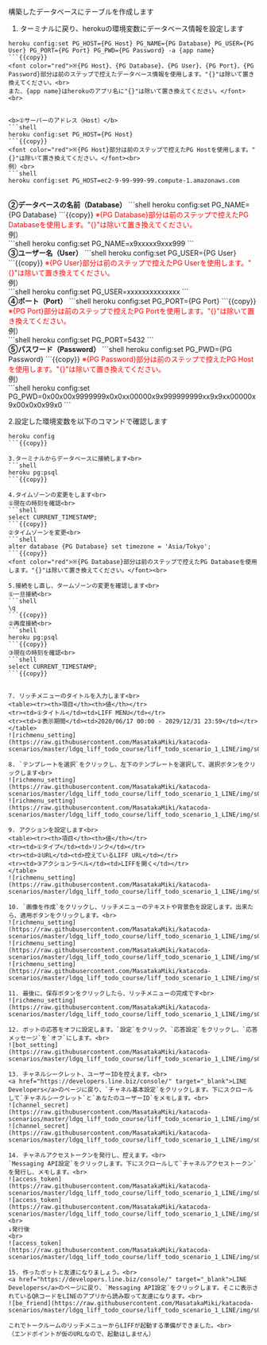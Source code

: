 構築したデータベースにテーブルを作成します

1. ターミナルに戻り、herokuの環境変数にデータベース情報を設定します<br>
```shell
heroku config:set PG_HOST={PG Host} PG_NAME={PG Database} PG_USER={PG User} PG_PORT={PG Port} PG_PWD={PG Password} -a {app name}
```{{copy}}
<font color="red">※{PG Host}、{PG Database}、{PG User}、{PG Port}、{PG Password}部分は前のステップで控えたデータベース情報を使用します。"{}"は除いて置き換えてください。<br>
また、{app name}はherokuのアプリ名に"{}"は除いて置き換えてください。</font><br>


<b>①サーバーのアドレス（Host）</b>
```shell
heroku config:set PG_HOST={PG Host}
```{{copy}}
<font color="red">※{PG Host}部分は前のステップで控えたPG Hostを使用します。"{}"は除いて置き換えてください。</font><br>
例）<br>
```shell
heroku config:set PG_HOST=ec2-9-99-999-99.compute-1.amazonaws.com
```
<br>
<b>②データベースの名前（Database）</b>
```shell
heroku config:set PG_NAME={PG Database}
```{{copy}}
<font color="red">※{PG Database}部分は前のステップで控えたPG Databaseを使用します。"{}"は除いて置き換えてください。</font><br>
例）<br>
```shell
heroku config:set PG_NAME=x9xxxxx9xxx999
```
<br>
<b>③ユーザー名（User）</b>
```shell
heroku config:set PG_USER={PG User}
```{{copy}}
<font color="red">※{PG User}部分は前のステップで控えたPG Userを使用します。"{}"は除いて置き換えてください。</font><br>
例）<br>
```shell
heroku config:set PG_USER=xxxxxxxxxxxxxx
```
<br>
<b>④ポート（Port）</b>
```shell
heroku config:set PG_PORT={PG Port}
```{{copy}}
<font color="red">※{PG Port}部分は前のステップで控えたPG Portを使用します。"{}"は除いて置き換えてください。</font><br>
例）<br>
```shell
heroku config:set PG_PORT=5432
```
<br>
<b>⑤パスワード（Password）</b>
```shell
heroku config:set PG_PWD={PG Password}
```{{copy}}
<font color="red">※{PG Password}部分は前のステップで控えたPG Hostを使用します。"{}"は除いて置き換えてください。</font><br>
例）<br>
```shell
heroku config:set PG_PWD=0x00x00x9999999x0x0xx00000x9x999999999xx9x9xx00000x9x00x0x0x99x0
```
<br>

2.設定した環境変数を以下のコマンドで確認します<br>
```shell
heroku config
```{{copy}}

3.ターミナルからデータベースに接続します<br>
```shell
heroku pg:psql
```{{copy}}

4.タイムゾーンの変更をします<br>
①現在の時刻を確認<br>
```shell
select CURRENT_TIMESTAMP;
```{{copy}}
②タイムゾーンを変更<br>
```shell
alter database {PG Database} set timezone = 'Asia/Tokyo';
```{{copy}}
<font color="red">※{PG Database}部分は前のステップで控えたPG Databaseを使用します。"{}"は除いて置き換えてください。</font><br>

5.接続をし直し、タームゾーンの変更を確認します<br>
①一旦接続<br>
```shell
\q
```{{copy}}
②再度接続<br>
```shell
heroku pg:psql
```{{copy}}
③現在の時刻を確認<br>
```shell
select CURRENT_TIMESTAMP;
```{{copy}}


7. リッチメニューのタイトルを入力します<br>
<table><tr><th>項目</th><th>値</th></tr>
<tr><td>①タイトル</td><td>LIFF MENU</td></tr>
<tr><td>②表示期間</td><td>2020/06/17 00:00 - 2029/12/31 23:59</td></tr>
</table>
![richmenu_setting](https://raw.githubusercontent.com/MasatakaMiki/katacoda-scenarios/master/ldgq_liff_todo_course/liff_todo_scenario_1_LINE/img/s0208_richmenu_setting.jpg)

8. `テンプレートを選択`をクリックし、左下のテンプレートを選択して、選択ボタンをクリックします<br>
![richmenu_setting](https://raw.githubusercontent.com/MasatakaMiki/katacoda-scenarios/master/ldgq_liff_todo_course/liff_todo_scenario_1_LINE/img/s0209_richmenu_setting.jpg)
![richmenu_setting](https://raw.githubusercontent.com/MasatakaMiki/katacoda-scenarios/master/ldgq_liff_todo_course/liff_todo_scenario_1_LINE/img/s0210_richmenu_setting.jpg)

9. アクションを設定します<br>
<table><tr><th>項目</th><th>値</th></tr>
<tr><td>①タイプ</td><td>リンク</td></tr>
<tr><td>②URL</td><td>控えているLIFF URL</td></tr>
<tr><td>③アクションラベル</td><td>LIFFを開く</td></tr>
</table>
![richmenu_setting](https://raw.githubusercontent.com/MasatakaMiki/katacoda-scenarios/master/ldgq_liff_todo_course/liff_todo_scenario_1_LINE/img/s0211_richmenu_setting.jpg)

10. `画像を作成`をクリックし、リッチメニューのテキストや背景色を設定します。出来たら、適用ボタンをクリックします。<br>
![richmenu_setting](https://raw.githubusercontent.com/MasatakaMiki/katacoda-scenarios/master/ldgq_liff_todo_course/liff_todo_scenario_1_LINE/img/s0212_richmenu_setting.jpg)
![richmenu_setting](https://raw.githubusercontent.com/MasatakaMiki/katacoda-scenarios/master/ldgq_liff_todo_course/liff_todo_scenario_1_LINE/img/s0213_richmenu_setting.jpg)
![richmenu_setting](https://raw.githubusercontent.com/MasatakaMiki/katacoda-scenarios/master/ldgq_liff_todo_course/liff_todo_scenario_1_LINE/img/s0214_richmenu_setting.jpg)

11. 最後に、保存ボタンをクリックしたら、リッチメニューの完成です<br>
![richmenu_setting](https://raw.githubusercontent.com/MasatakaMiki/katacoda-scenarios/master/ldgq_liff_todo_course/liff_todo_scenario_1_LINE/img/s0215_richmenu_setting.jpg)

12. ボットの応答をオフに設定します。`設定`をクリック、`応答設定`をクリックし、`応答メッセージ`を`オフ`にします。<br>
![bot_setting](https://raw.githubusercontent.com/MasatakaMiki/katacoda-scenarios/master/ldgq_liff_todo_course/liff_todo_scenario_1_LINE/img/s0216_bot_setting.jpg)

13. チャネルシークレット、ユーザーIDを控えます。<br>
<a href="https://developers.line.biz/console/" target="_blank">LINE Developers</a>のページに戻り、`チャネル基本設定`をクリックします。下にスクロールして`チャネルシークレット`と`あなたのユーザーID`をメモします。<br>
![channel_secret](https://raw.githubusercontent.com/MasatakaMiki/katacoda-scenarios/master/ldgq_liff_todo_course/liff_todo_scenario_1_LINE/img/s0217_channel_secret.jpg)
![channel_secret](https://raw.githubusercontent.com/MasatakaMiki/katacoda-scenarios/master/ldgq_liff_todo_course/liff_todo_scenario_1_LINE/img/s0218_channel_secret.jpg)

14. チャネルアクセストークンを発行し、控えます。<br>
`Messaging API設定`をクリックします。下にスクロールして`チャネルアクセストークン`を発行し、メモします。<br>
![access_token](https://raw.githubusercontent.com/MasatakaMiki/katacoda-scenarios/master/ldgq_liff_todo_course/liff_todo_scenario_1_LINE/img/s0219_access_token.jpg)
![access_token](https://raw.githubusercontent.com/MasatakaMiki/katacoda-scenarios/master/ldgq_liff_todo_course/liff_todo_scenario_1_LINE/img/s0220_access_token.jpg)
<br>
↓発行後
<br>
![access_token](https://raw.githubusercontent.com/MasatakaMiki/katacoda-scenarios/master/ldgq_liff_todo_course/liff_todo_scenario_1_LINE/img/s0221_access_token.jpg)

15. 作ったボットと友達になりましょう。<br>
<a href="https://developers.line.biz/console/" target="_blank">LINE Developers</a>のページに戻り、`Messaging API設定`をクリックします。そこに表示されているQRコードをLINEのアプリから読み取って友達になります。<br>
![be_friend](https://raw.githubusercontent.com/MasatakaMiki/katacoda-scenarios/master/ldgq_liff_todo_course/liff_todo_scenario_1_LINE/img/s0222_be_friend.jpg)

これでトークルームのリッチメニューからLIFFが起動する準備ができました。<br>
（エンドポイントが仮のURLなので、起動はしません）
